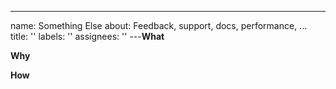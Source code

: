 ---

name: Something Else
about: Feedback, support, docs, performance, ...
title: ''
labels: ''
assignees: ''
---**What**

**Why**

**How**
